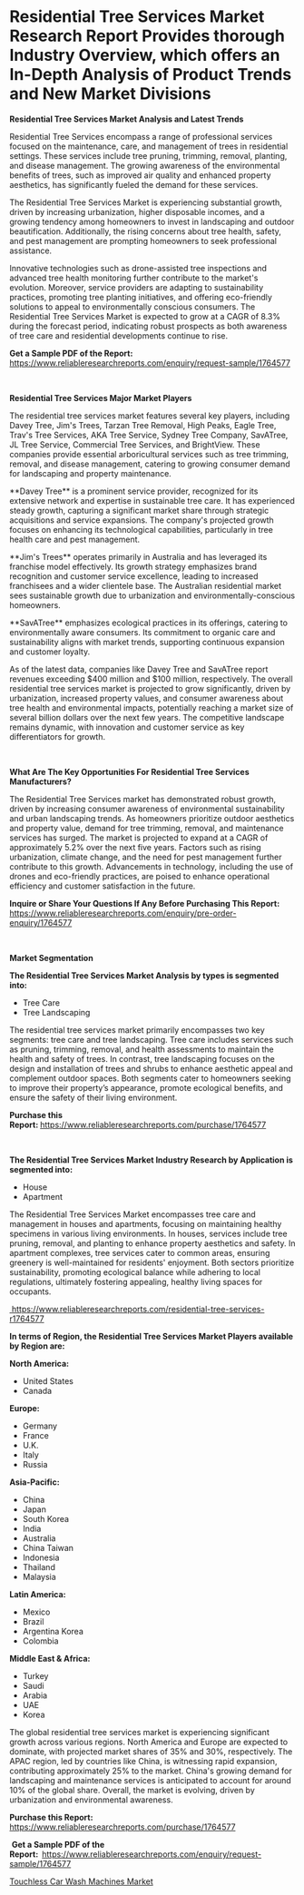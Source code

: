 <p><h1>Residential Tree Services Market Research Report Provides thorough Industry Overview, which offers an In-Depth Analysis of Product Trends and New Market Divisions</h1></p><p><strong>Residential Tree Services Market Analysis and Latest Trends</strong></p>
<p><p>Residential Tree Services encompass a range of professional services focused on the maintenance, care, and management of trees in residential settings. These services include tree pruning, trimming, removal, planting, and disease management. The growing awareness of the environmental benefits of trees, such as improved air quality and enhanced property aesthetics, has significantly fueled the demand for these services.</p><p>The Residential Tree Services Market is experiencing substantial growth, driven by increasing urbanization, higher disposable incomes, and a growing tendency among homeowners to invest in landscaping and outdoor beautification. Additionally, the rising concerns about tree health, safety, and pest management are prompting homeowners to seek professional assistance.</p><p>Innovative technologies such as drone-assisted tree inspections and advanced tree health monitoring further contribute to the market's evolution. Moreover, service providers are adapting to sustainability practices, promoting tree planting initiatives, and offering eco-friendly solutions to appeal to environmentally conscious consumers. The Residential Tree Services Market is expected to grow at a CAGR of 8.3% during the forecast period, indicating robust prospects as both awareness of tree care and residential developments continue to rise.</p></p>
<p><strong>Get a Sample PDF of the Report:&nbsp;</strong> <a href="https://www.reliableresearchreports.com/enquiry/request-sample/1764577?utm_campaign=2224&utm_medium=2&utm_source=Github&utm_content=ia&utm_term=11042025&utm_id=residential-tree-services">https://www.reliableresearchreports.com/enquiry/request-sample/1764577</a></p>
<p>&nbsp;</p>
<p><strong>Residential Tree Services Major Market Players</strong></p>
<p><p>The residential tree services market features several key players, including Davey Tree, Jim's Trees, Tarzan Tree Removal, High Peaks, Eagle Tree, Trav's Tree Services, AKA Tree Service, Sydney Tree Company, SavATree, JL Tree Service, Commercial Tree Services, and BrightView. These companies provide essential arboricultural services such as tree trimming, removal, and disease management, catering to growing consumer demand for landscaping and property maintenance.</p><p>**Davey Tree** is a prominent service provider, recognized for its extensive network and expertise in sustainable tree care. It has experienced steady growth, capturing a significant market share through strategic acquisitions and service expansions. The company's projected growth focuses on enhancing its technological capabilities, particularly in tree health care and pest management.</p><p>**Jim's Trees** operates primarily in Australia and has leveraged its franchise model effectively. Its growth strategy emphasizes brand recognition and customer service excellence, leading to increased franchisees and a wider clientele base. The Australian residential market sees sustainable growth due to urbanization and environmentally-conscious homeowners.</p><p>**SavATree** emphasizes ecological practices in its offerings, catering to environmentally aware consumers. Its commitment to organic care and sustainability aligns with market trends, supporting continuous expansion and customer loyalty.</p><p>As of the latest data, companies like Davey Tree and SavATree report revenues exceeding $400 million and $100 million, respectively. The overall residential tree services market is projected to grow significantly, driven by urbanization, increased property values, and consumer awareness about tree health and environmental impacts, potentially reaching a market size of several billion dollars over the next few years. The competitive landscape remains dynamic, with innovation and customer service as key differentiators for growth.</p></p>
<p>&nbsp;</p>
<p><strong>What Are The Key Opportunities For Residential Tree Services Manufacturers?</strong></p>
<p><p>The Residential Tree Services market has demonstrated robust growth, driven by increasing consumer awareness of environmental sustainability and urban landscaping trends. As homeowners prioritize outdoor aesthetics and property value, demand for tree trimming, removal, and maintenance services has surged. The market is projected to expand at a CAGR of approximately 5.2% over the next five years. Factors such as rising urbanization, climate change, and the need for pest management further contribute to this growth. Advancements in technology, including the use of drones and eco-friendly practices, are poised to enhance operational efficiency and customer satisfaction in the future.</p></p>
<p><strong>Inquire or Share Your Questions If Any Before Purchasing This Report:</strong> <a href="https://www.reliableresearchreports.com/enquiry/pre-order-enquiry/1764577?utm_campaign=2224&utm_medium=2&utm_source=Github&utm_content=ia&utm_term=11042025&utm_id=residential-tree-services">https://www.reliableresearchreports.com/enquiry/pre-order-enquiry/1764577</a></p>
<p>&nbsp;</p>
<p><strong>Market Segmentation</strong></p>
<p><strong>The Residential Tree Services Market Analysis by types is segmented into:</strong></p>
<p><ul><li>Tree Care</li><li>Tree Landscaping</li></ul></p>
<p><p>The residential tree services market primarily encompasses two key segments: tree care and tree landscaping. Tree care includes services such as pruning, trimming, removal, and health assessments to maintain the health and safety of trees. In contrast, tree landscaping focuses on the design and installation of trees and shrubs to enhance aesthetic appeal and complement outdoor spaces. Both segments cater to homeowners seeking to improve their property’s appearance, promote ecological benefits, and ensure the safety of their living environment.</p></p>
<p><strong>Purchase this Report:&nbsp;</strong><a href="https://www.reliableresearchreports.com/purchase/1764577?utm_campaign=2224&utm_medium=2&utm_source=Github&utm_content=ia&utm_term=11042025&utm_id=residential-tree-services">https://www.reliableresearchreports.com/purchase/1764577</a></p>
<p>&nbsp;</p>
<p><strong>The Residential Tree Services Market Industry Research by Application is segmented into:</strong></p>
<p><ul><li>House</li><li>Apartment</li></ul></p>
<p><p>The Residential Tree Services Market encompasses tree care and management in houses and apartments, focusing on maintaining healthy specimens in various living environments. In houses, services include tree pruning, removal, and planting to enhance property aesthetics and safety. In apartment complexes, tree services cater to common areas, ensuring greenery is well-maintained for residents' enjoyment. Both sectors prioritize sustainability, promoting ecological balance while adhering to local regulations, ultimately fostering appealing, healthy living spaces for occupants.</p></p>
<p><a href="https://www.reliableresearchreports.com/residential-tree-services-r1764577?utm_campaign=2224&utm_medium=2&utm_source=Github&utm_content=ia&utm_term=11042025&utm_id=residential-tree-services">&nbsp;https://www.reliableresearchreports.com/residential-tree-services-r1764577</a></p>
<p><strong>In terms of Region, the Residential Tree Services Market Players available by Region are:</strong></p>
<p>
    <p> <strong> North America: </strong>
        <ul>
            <li>United States</li>
            <li>Canada</li>
        </ul>
        </p> 
    <p> <strong> Europe: </strong>
        <ul>
            <li>Germany</li>
            <li>France</li>
            <li>U.K.</li>
            <li>Italy</li>
            <li>Russia</li>
        </ul>
        </p> 
    <p> <strong> Asia-Pacific: </strong>
        <ul>
            <li>China</li>
            <li>Japan</li>
            <li>South Korea</li>
            <li>India</li>
            <li>Australia</li>
            <li>China Taiwan</li>
            <li>Indonesia</li>
            <li>Thailand</li>
            <li>Malaysia</li>
        </ul>
        </p> 
    <p> <strong> Latin America: </strong>
        <ul>
            <li>Mexico</li>
            <li>Brazil</li>
            <li>Argentina Korea</li>
            <li>Colombia</li>
        </ul>
        </p> 
    <p> <strong> Middle East & Africa: </strong>
        <ul>
            <li>Turkey</li>
            <li>Saudi</li>
            <li>Arabia</li>
            <li>UAE</li>
            <li>Korea</li>
        </ul>
    </p>
    </p>
<p><p>The global residential tree services market is experiencing significant growth across various regions. North America and Europe are expected to dominate, with projected market shares of 35% and 30%, respectively. The APAC region, led by countries like China, is witnessing rapid expansion, contributing approximately 25% to the market. China's growing demand for landscaping and maintenance services is anticipated to account for around 10% of the global share. Overall, the market is evolving, driven by urbanization and environmental awareness.</p></p>
<p><strong>Purchase this Report: </strong><a href="https://www.reliableresearchreports.com/purchase/1764577?utm_campaign=2224&utm_medium=2&utm_source=Github&utm_content=ia&utm_term=11042025&utm_id=residential-tree-services">https://www.reliableresearchreports.com/purchase/1764577</a></p>
<p>&nbsp;<strong>Get a Sample PDF of the Report:&nbsp;&nbsp;</strong><a href="https://www.reliableresearchreports.com/enquiry/request-sample/1764577?utm_campaign=2224&utm_medium=2&utm_source=Github&utm_content=ia&utm_term=11042025&utm_id=residential-tree-services">https://www.reliableresearchreports.com/enquiry/request-sample/1764577</a></p>
<p><strong></strong></p>
<p><p><a href="https://github.com/lamlebienz7j/Market-Research-Report-List-1/blob/main/touchless-car-wash-machines-market.md?utm_campaign=2224&utm_medium=2&utm_source=Github&utm_content=ia&utm_term=11042025&utm_id=residential-tree-services">Touchless Car Wash Machines Market</a></p></p>